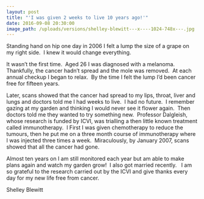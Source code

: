 ```yaml
---
layout: post
title: "'I was given 2 weeks to live 10 years ago!'"
date: 2016-09-08 20:30:00
image_path: /uploads/versions/shelley-blewitt---x----1024-748x---.jpg
---
```



Standing hand on hip one day in 2006 I felt a lump the size of a grape on my right side.&nbsp; I knew it would change everything.

It wasn’t the first time.&nbsp; Aged 26 I was diagnosed with a melanoma.&nbsp; Thankfully, the cancer hadn’t spread and the mole was removed.&nbsp; At each annual checkup I began to relax.&nbsp; By the time I felt the lump I’d been cancer free for fifteen years.

Later, scans showed that the cancer had spread to my lips, throat, liver and lungs and doctors told me I had weeks to live.&nbsp; I had no future.&nbsp; I remember gazing at my garden and thinking I would never see it flower again.&nbsp; Then doctors told me they wanted to try something new.&nbsp; Professor Dalgleish, whose research is funded by ICVI, was trialling a then little known treatment called immunotherapy.&nbsp; I First I was given chemotherapy to reduce the tumours, then he put me on a three month course of immunotherapy where I was injected three times a week.&nbsp; Miraculously, by January 2007, scans showed that all the cancer had gone.

Almost ten years on I am still monitored each year but am able to make plans again and watch my garden grow!&nbsp; I also got married recently.&nbsp; &nbsp;I am so grateful to the research carried out by the ICVI and give thanks every day for my new life free from cancer.

Shelley Blewitt